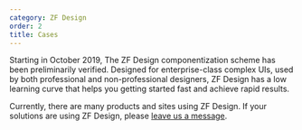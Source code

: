 ```yaml
---
category: ZF Design
order: 2
title: Cases
---
```


Starting in October 2019, The ZF Design componentization scheme has been preliminarily verified. Designed for enterprise-class complex UIs, used by both professional and non-professional designers, ZF Design has a low learning curve that helps you getting started fast and achieve rapid results.

Currently, there are many products and sites using ZF Design. If your solutions are using ZF Design, please [leave us a message](https://github.com/ant-design/ant-design/issues/477).
